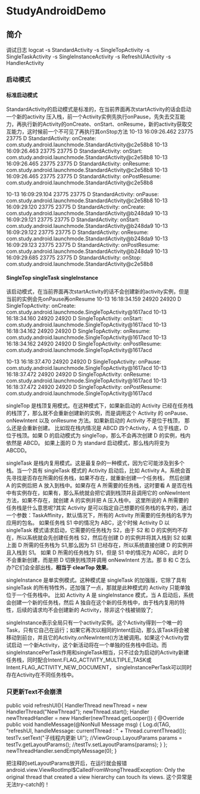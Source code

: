 # StudyAndroidDemo

## 简介

调试日志
logcat -s StandardActivity -s SingleTopActivity -s SingleTaskActivity -s SingleInstanceActivity -s RefreshUIActivity -s HandlerActivity

### 启动模式
#### 标准启动模式
StandardActivity的启动模式是标准的，在当前界面再次startActivity的话会启动一个新的activity
压入栈，前一个Activity实例先执行onPause，先失去交互能力，再执行新的Activity的onCreate、onStart、onResume，新的activity获取交互能力，这时候前一个不可见了再执行其onStop方法
10-13 16:09:26.462 23775 23775 D StandardActivity: onCreate: com.study.android.launchmode.StandardActivity@c2e58b8
10-13 16:09:26.463 23775 23775 D StandardActivity: onStart: com.study.android.launchmode.StandardActivity@c2e58b8
10-13 16:09:26.465 23775 23775 D StandardActivity: onResume: com.study.android.launchmode.StandardActivity@c2e58b8
10-13 16:09:26.465 23775 23775 D StandardActivity: onPostResume: com.study.android.launchmode.StandardActivity@c2e58b8

10-13 16:09:29.104 23775 23775 D StandardActivity: onPause: com.study.android.launchmode.StandardActivity@c2e58b8
10-13 16:09:29.120 23775 23775 D StandardActivity: onCreate: com.study.android.launchmode.StandardActivity@b248da9
10-13 16:09:29.121 23775 23775 D StandardActivity: onStart: com.study.android.launchmode.StandardActivity@b248da9
10-13 16:09:29.122 23775 23775 D StandardActivity: onResume: com.study.android.launchmode.StandardActivity@b248da9
10-13 16:09:29.123 23775 23775 D StandardActivity: onPostResume: com.study.android.launchmode.StandardActivity@b248da9
10-13 16:09:29.685 23775 23775 D StandardActivity: onStop: com.study.android.launchmode.StandardActivity@c2e58b8

#### SingleTop singleTask singleInstance
该启动模式，在当前界面再次startActivity的话不会创建新的activity实例，但是当前的实例会先onPause再onResume
10-13 16:18:34.159 24920 24920 D SingleTopActivity: onCreate: com.study.android.launchmode.SingleTopActivity@1617acd
10-13 16:18:34.160 24920 24920 D SingleTopActivity: onStart: com.study.android.launchmode.SingleTopActivity@1617acd
10-13 16:18:34.162 24920 24920 D SingleTopActivity: onResume: com.study.android.launchmode.SingleTopActivity@1617acd
10-13 16:18:34.162 24920 24920 D SingleTopActivity: onPostResume: com.study.android.launchmode.SingleTopActivity@1617acd

10-13 16:18:37.470 24920 24920 D SingleTopActivity: onPause: com.study.android.launchmode.SingleTopActivity@1617acd
10-13 16:18:37.472 24920 24920 D SingleTopActivity: onResume: com.study.android.launchmode.SingleTopActivity@1617acd
10-13 16:18:37.472 24920 24920 D SingleTopActivity: onPostResume: com.study.android.launchmode.SingleTopActivity@1617acd

singleTop 是栈顶复用模式。在这种模式下，如果新启动的 Activity 已经在任务栈的栈顶了，那么就不会重新创建新的实例，而是调用这个 Activity 的 onPause、onNewIntent 以及 onResume 方法。如果新启动的 Activity 不是位于栈顶，
那么还是会重新创建。
比如现在栈内情况是 ABCD 四个Activity，A 位于栈底，D 位于栈顶。如果 D 的启动模式为 singleTop，那么不会再次创建 D 的实例，栈内依然是 ABCD。
如果上面的 D 为 standard 启动模式，那么栈内将变为 ABCDD。

singleTask 是栈内复用模式。这是最复杂的一种模式，因为它可能涉及到多个栈。当一个具有 singleTask 模式的 Activity 启动后，比如 Activity A，系统会首先寻找是否存在所需的任务栈，如果不存在，就重新创建一个任务栈，
然后创建 A 的实例后把 A 放入到栈中。如果存在 A 所需要的任务栈，这时要看 A 是否在栈中有实例存在，如果有，那么系统就会把它调到栈顶并且调用它的 onNewIntent 方法，如果不存在，就创建 A 的实例并把 A 压入栈中。
这里所说的 A 所需要的任务栈是什么意思呢?其实 Activity 是可以指定自己想要的任务栈的名字的，通过一个参数：TaskAffinity，默认情况下，所有的 Activity 所需要的任务栈的名字为应用的包名。
如果任务栈 S1 中的情况为 ABC，这个时候 Activity D 以 singleTask 模式请求启动，它需要的任务栈为 S2，由于 S2 和 D 的实例均不存在，所以系统就会先创建任务栈 S2，然后在创建 D 的实例并将其入栈到 S2
如果上面 D 所需的任务栈为 S1,那么因为 S1 已经存在，所以系统直接创建 D 的实例并且入栈到 S1。
如果 D 所需的任务栈为 S1，但是 S1 中的情况为 ADBC，此时 D 不会重新创建，而是把 D 切换到栈顶并调用 onNewIntent 方法。那 B 和 C 怎么办?它们会全部出栈，**相当于 clearTop 效果**。

singleInstance 是单实例模式。这种模式是 singleTask 的加强版，它除了具有 singleTask 的所有特性外，还加强了一点，那就是此种模式的 Activity 只能单独位于一个任务栈中。
比如 Activity A 是 singleInstance 模式，当 A 启动后，系统会创建一个新的任务栈，然后 A 独自在这个新的任务栈中，由于栈内复用的特性，后续的请求均不会创建新的 Activity，除非这个栈被销毁了;

singleInstance表示全局只有一个activity实例。这个Activity得到一个唯一的Task，只有它自己在运行；如果它再次以相同的Intent启动，那么该Task将会被移动到前台，并且它的Activity.onNewIntent()方法被调用。如果这个Activity尝试启动
一个新Activity，这个新活动将在一个单独的任务栈中启动。而singleInstancePerTask作用和singleTask相当，只不过会为启动的Activity新建任务栈，同时配合Intent.FLAG_ACTIVITY_MULTIPLE_TASK或Intent.FLAG_ACTIVITY_NEW_DOCUMENT，
singleInstancePerTask可以同时存在Activity在不同任务栈中。


### 只更新Text不会崩溃
public void refreshUI(){
    HandlerThread newThread = new HandlerThread("NewThread");
    newThread.start();
    Handler newThreadHandler = new Handler(newThread.getLooper()) {
        @Override
        public void handleMessage(@NonNull Message msg) {
            Log.d(TAG, "refreshUI, handleMessage: currentThread : " + Thread.currentThread());
            testTv.setText("子线程内更新 UI");
            //ViewGroup.LayoutParams params = testTv.getLayoutParams();
            //testTv.setLayoutParams(params);
        }
    };
    newThreadHandler.sendEmptyMessage(0);
}

把注释的setLayoutParams放开后，在运行就会报错
android.view.ViewRootImpl$CalledFromWrongThreadException: Only the original thread that created a view hierarchy can touch its views.
这个异常是无法try-catch的！